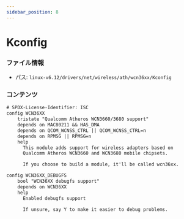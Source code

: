 ```yaml
---
sidebar_position: 8
---
```

# Kconfig

### ファイル情報

- パス: `linux-v6.12/drivers/net/wireless/ath/wcn36xx/Kconfig`

### コンテンツ

```txt
# SPDX-License-Identifier: ISC
config WCN36XX
	tristate "Qualcomm Atheros WCN3660/3680 support"
	depends on MAC80211 && HAS_DMA
	depends on QCOM_WCNSS_CTRL || QCOM_WCNSS_CTRL=n
	depends on RPMSG || RPMSG=n
	help
	  This module adds support for wireless adapters based on
	  Qualcomm Atheros WCN3660 and WCN3680 mobile chipsets.

	  If you choose to build a module, it'll be called wcn36xx.

config WCN36XX_DEBUGFS
	bool "WCN36XX debugfs support"
	depends on WCN36XX
	help
	  Enabled debugfs support

	  If unsure, say Y to make it easier to debug problems.

```
